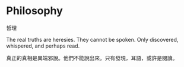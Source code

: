 # Philosophy

哲理

The real truths are heresies. They cannot be spoken. Only discovered, whispered, and perhaps read.

真正的真相是異端邪說。他們不能說出來。只有發現，耳語，或許是閱讀。
